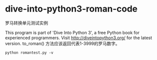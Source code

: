 # dive-into-python3-roman-code
罗马转换单元测试实例

This program is part of 'Dive Into Python 3', a free Python book for
experienced programmers.  Visit http://diveintopython3.org/ for the
latest version.
to_roman() 方法应该返回代表1-3999的罗马数字。
```
python romantest.py -v
```

